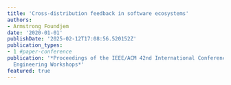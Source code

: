 ```yaml
---
title: 'Cross-distribution feedback in software ecosystems'
authors:
- Armstrong Foundjem
date: '2020-01-01'
publishDate: '2025-02-12T17:08:56.520152Z'
publication_types:
- 1 #paper-conference
publication: '*Proceedings of the IEEE/ACM 42nd International Conference on Software
  Engineering Workshops*'
featured: true
---
```

